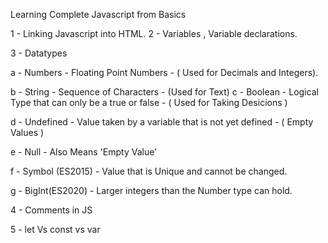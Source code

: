 Learning Complete Javascript from Basics

1 - Linking Javascript into HTML.
2 - Variables , Variable declarations.

3 - Datatypes

a - Numbers - Floating Point Numbers - ( Used for Decimals and Integers).

b - String - Sequence of Characters - (Used for Text)
c - Boolean - Logical Type that can only be a true or false - ( Used for Taking Desicions )

d - Undefined - Value taken by a variable that is not yet defined - ( Empty Values )

e - Null - Also Means 'Empty Value'

f - Symbol (ES2015) - Value that is Unique and cannot be changed.

g - BigInt(ES2020) - Larger integers than the Number type can hold.

4 - Comments in JS

5 - let Vs const vs var
